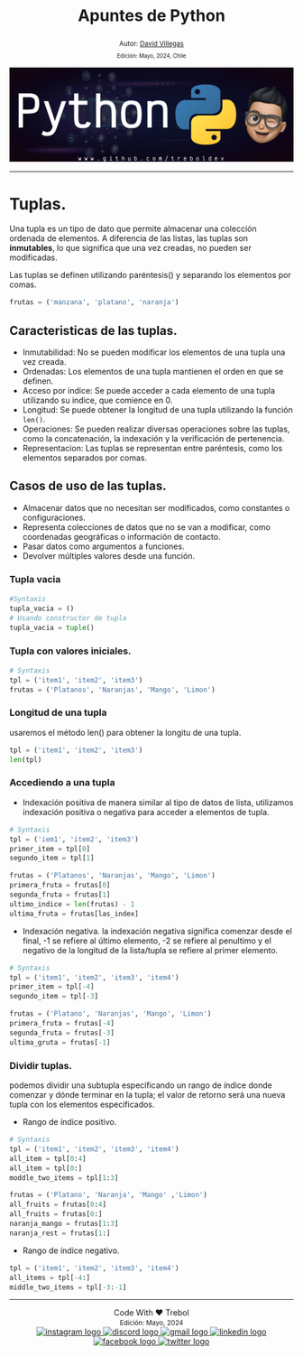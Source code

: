 <div align="center">
  <h1> Apuntes de Python </h1>
  <sub> Autor:
  <a href="https://www.linkedin.com/in/david-villegas-cl/" target="_blank"> David Villegas</a><br>
  <small> Edición: Mayo, 2024, Chile</small>
</div>

![Banner](../Python_Github_Banner.png)

-----

# Tuplas.

Una tupla es un tipo de dato que permite almacenar una colección ordenada de elementos. A diferencia de las listas, las tuplas son **inmutables**, lo que significa que una vez creadas, no pueden ser modificadas.

Las tuplas se definen utilizando paréntesis() y separando los elementos por comas.

```py
frutas = ('manzana', 'platano', 'naranja')
```

## Caracteristicas de las tuplas.

- Inmutabilidad: No se pueden modificar los elementos de una tupla una vez creada.
- Ordenadas: Los elementos de una tupla mantienen el orden en que se definen.
- Acceso por índice: Se puede acceder a cada elemento de una tupla utilizando su indice, que comience en 0.
- Longitud: Se puede obtener la longitud de una tupla utilizando la función `len()`.
- Operaciones: Se pueden realizar diversas operaciones sobre las tuplas, como la concatenación, la indexación y la verificación de pertenencia.
- Representacion: Las tuplas se representan entre paréntesis, como los elementos separados por comas.

## Casos de uso de las tuplas.

- Almacenar datos que no necesitan ser modificados, como constantes o configuraciones.
- Representa colecciones de datos que no se van a modificar, como coordenadas geográficas o información de contacto.
- Pasar datos como argumentos a funciones.
- Devolver múltiples valores desde una función.

### Tupla vacia

```py
#Syntaxis
tupla_vacia = ()
# Usando constructor de tupla
tupla_vacia = tuple()
```

### Tupla con valores iniciales.
```py
# Syntaxis
tpl = ('item1', 'item2', 'item3')
frutas = ('Platanos', 'Naranjas', 'Mango', 'Limon')
```

### Longitud de una tupla
usaremos el método len() para obtener la longitu de una tupla.

```py
tpl = ('item1', 'item2', 'item3')
len(tpl)
```

### Accediendo a una tupla
 - Indexación positiva de manera similar al tipo de datos de lista, utilizamos indexación positiva o negativa para acceder a elementos de tupla.

```py
# Syntaxis
tpl = ('iem1', 'item2', 'item3')
primer_item = tpl[0]
segundo_item = tpl[1]
```

```py
frutas = ('Platanos', 'Naranjas', 'Mango', 'Limon')
primera_fruta = frutas[0]
segunda_fruta = frutas[1]
ultimo_indice = len(frutas) - 1
ultima_fruta = frutas[las_index]
```

- Indexación negativa. la indexación negativa significa comenzar desde el final, -1 se refiere al último elemento, -2 se refiere al penultimo y el negativo de la longitud de la lista/tupla se refiere al primer elemento.

```py
# Syntaxis
tpl = ('item1', 'item2', 'item3', 'item4')
primer_item = tpl[-4]
segundo_item = tpl[-3]
```
```py
frutas = ('Platano', 'Naranjas', 'Mango', 'Limon')
primera_fruta = frutas[-4]
segunda_fruta = frutas[-3]
ultima_gruta = frutas[-1]
```

### Dividir tuplas.
podemos dividir una subtupla especificando un rango de índice donde comenzar y dónde terminar en la tupla; el valor de retorno será una nueva tupla con los elementos especificados.

- Rango de índice positivo.
```py
# Syntaxis
tpl = ('item1', 'item2', 'item3', 'item4')
all_item = tpl[0:4]
all_item = tpl[0:]
moddle_two_items = tpl[1:3]
```

```py
frutas = ('Platano', 'Naranja', 'Mango' ,'Limon')
all_fruits = frutas[0:4]
all_fruits = frutas[0:]
naranja_mango = frutas[1:3]
naranja_rest = frutas[1:]
```

- Rango de índice negativo.

```py
tpl = ('item1', 'item2', 'item3', 'item4')
all_items = tpl[-4:]
middle_two_items = tpl[-3:-1]
```

-----
<div align="center">Code With ❤️ Trebol <div>
<small> Edición: Mayo, 2024</small><br>


<div align="center">
  <a href="https://www.instagram.com/treboldev/" target="_blank">
    <img src="https://img.shields.io/static/v1?message=Instagram&logo=instagram&label=&color=E4405F&logoColor=white&labelColor=&style=for-the-badge" height="25" alt="instagram logo"  />
  </a>
  <a href="https://discord.com/trebol_dev" target="_blank">
    <img src="https://img.shields.io/static/v1?message=Discord&logo=discord&label=&color=7289DA&logoColor=white&labelColor=&style=for-the-badge" height="25" alt="discord logo"  />
  </a>
  <a href="<dpvc.chile@gmail.com>" target="_blank">
    <img src="https://img.shields.io/static/v1?message=Gmail&logo=gmail&label=&color=D14836&logoColor=white&labelColor=&style=for-the-badge" height="25" alt="gmail logo"  />
  </a>
  <a href="https://www.linkedin.com/in/david-villegas-cl/" target="_blank">
    <img src="https://img.shields.io/static/v1?message=LinkedIn&logo=linkedin&label=&color=0077B5&logoColor=white&labelColor=&style=for-the-badge" height="25" alt="linkedin logo"  />
  </a>
  <a href="https://www.facebook.com/VJTrebol.CL" target="_blank">
    <img src="https://img.shields.io/static/v1?message=Facebook&logo=facebook&label=&color=1877F2&logoColor=white&labelColor=&style=for-the-badge" height="25" alt="facebook logo"  />
  </a>
  <a href="https://x.com/treboldev" target="_blank">
    <img src="https://img.shields.io/static/v1?message=Twitter&logo=twitter&label=&color=1DA1F2&logoColor=white&labelColor=&style=for-the-badge" height="25" alt="twitter logo"  />
  </a>
</div>